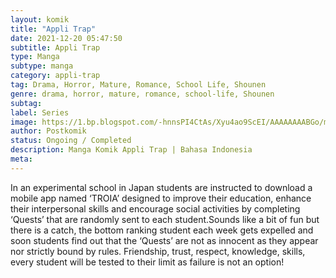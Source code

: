 ```yaml
---
layout: komik
title: "Appli Trap"
date: 2021-12-20 05:47:50
subtitle: Appli Trap
type: Manga
subtype: manga
category: appli-trap
tag: Drama, Horror, Mature, Romance, School Life, Shounen
genre: drama, horror, mature, romance, school-life, Shounen
subtag: 
label: Series
image: https://1.bp.blogspot.com/-hnnsPI4CtAs/Xyu4ao9ScEI/AAAAAAAABGo/mWTYPAR1wL8EJLhZhz5LcA_huaOtimuAwCLcBGAsYHQ/s72-c/Appli-Trap.jpg
author: Postkomik
status: Ongoing / Completed
description: Manga Komik Appli Trap | Bahasa Indonesia
meta: 
---
```


In an experimental school in Japan students are instructed to download a mobile app named ‘TROIA’ designed to improve their education, enhance their interpersonal skills and encourage social activities by completing ‘Quests’ that are randomly sent to each student.Sounds like a bit of fun but there is a catch, the bottom ranking student each week gets expelled and soon students find out that the ‘Quests’ are not as innocent as they appear nor strictly bound by rules. Friendship, trust, respect, knowledge, skills, every student will be tested to their limit as failure is not an option!

